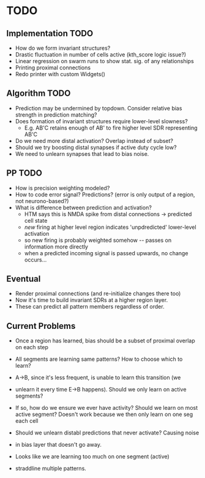 # TODO

## Implementation TODO

* How do we form invariant structures?
* Drastic fluctuation in number of cells active (kth_score logic issue?)
* Linear regression on swarm runs to show stat. sig. of any relationships
* Printing proximal connections
* Redo printer with custom Widgets()

## Algorithm TODO

* Prediction may be undermined by topdown. Consider relative bias strength in prediction matching?
* Does formation of invariant structures require lower-level slowness?
	- E.g. AB'C retains enough of AB' to fire higher level SDR representing AB'C
* Do we need more distal activation? Overlap instead of subset?
* Should we try boosting distal synapses if active duty cycle low?
* We need to unlearn synapses that lead to bias noise.

## PP TODO

* How is precision weighting modeled?
* How to code error signal? Predictions? (error is only output of a region, not neurono-based?)
* What is difference between prediction and activation?
	- HTM says this is NMDA spike from distal connections -> predicted cell state
	- *new* firing at higher level region indicates 'unpdredicted' lower-level activation
	- so new firing is probably weighted somehow -- passes on information more directly
	- when a predicted incoming signal is passed upwards, no change occurs...


## Eventual

* Render proximal connections (and re-initialize changes there too)
* Now it's time to build invariant SDRs at a higher region layer.
* These can predict all pattern members regardless of order.

## Current Problems

* Once a region has learned, bias should be a subset of proximal overlap on each step

* All segments are learning same patterns? How to choose which to learn?
* A->B, since it's less frequent, is unable to learn this transition (we
* unlearn it every time E->B happens). Should we only learn on active segments?
* If so, how do we ensure we ever have activity? Should we learn on most
 active segment? Doesn't work because we then only learn on one seg each cell
* Should we unlearn distabl predictions that never activate? Causing noise
* in bias layer that doesn't go away.
* Looks like we are learning too much on one segment (active)
* straddline multiple patterns.